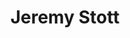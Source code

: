 ---
avatar: /images/people/jeremystott.jpg
avatar_small: /images/people/jeremystott_small.jpg
bio: Writes software for all the things, with an interest in security and public speaking.
homepage: null
instagram: null
linkedin: null
title: Jeremy Stott
twitter: https://twitter.com/jsstott
type: guest
username: jeremystott
youtube: null
---